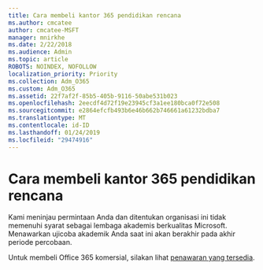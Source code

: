 ```yaml
---
title: Cara membeli kantor 365 pendidikan rencana
ms.author: cmcatee
author: cmcatee-MSFT
manager: mnirkhe
ms.date: 2/22/2018
ms.audience: Admin
ms.topic: article
ROBOTS: NOINDEX, NOFOLLOW
localization_priority: Priority
ms.collection: Adm_O365
ms.custom: Adm_O365
ms.assetid: 22f7af2f-85b5-405b-9116-50abe531b023
ms.openlocfilehash: 2eecdf4d72f19e23945cf3a1ee180bca0f72e508
ms.sourcegitcommit: e2864efcfb493b6e46b662b746661a61232bdba7
ms.translationtype: MT
ms.contentlocale: id-ID
ms.lasthandoff: 01/24/2019
ms.locfileid: "29474916"
---
```

# <a name="how-to-purchase-office-365-education-plans"></a>Cara membeli kantor 365 pendidikan rencana

Kami meninjau permintaan Anda dan ditentukan organisasi ini tidak memenuhi syarat sebagai lembaga akademis berkualitas Microsoft. Menawarkan ujicoba akademik Anda saat ini akan berakhir pada akhir periode percobaan.
  
Untuk membeli Office 365 komersial, silakan lihat [penawaran yang tersedia](https://go.microsoft.com/fwlink/p/?linkid=868433).
  

